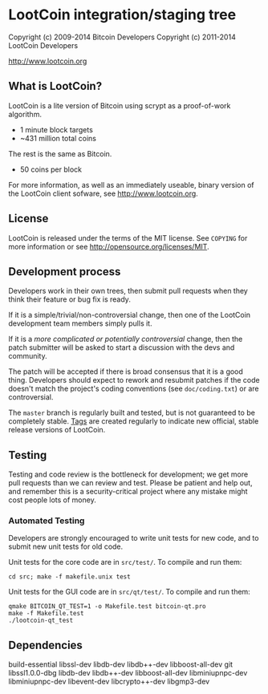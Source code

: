 LootCoin integration/staging tree
================================


Copyright (c) 2009-2014 Bitcoin Developers
Copyright (c) 2011-2014 LootCoin Developers

http://www.lootcoin.org

What is LootCoin?
----------------

LootCoin is a lite version of Bitcoin using scrypt as a proof-of-work algorithm.
 - 1 minute block targets
 - ~431 million total coins

The rest is the same as Bitcoin.
 - 50 coins per block
 

For more information, as well as an immediately useable, binary version of
the LootCoin client sofware, see http://www.lootcoin.org.

License
-------

LootCoin is released under the terms of the MIT license. See `COPYING` for more
information or see http://opensource.org/licenses/MIT.

Development process
-------------------

Developers work in their own trees, then submit pull requests when they think
their feature or bug fix is ready.

If it is a simple/trivial/non-controversial change, then one of the LootCoin
development team members simply pulls it.

If it is a *more complicated or potentially controversial* change, then the patch
submitter will be asked to start a discussion with the devs and community.

The patch will be accepted if there is broad consensus that it is a good thing.
Developers should expect to rework and resubmit patches if the code doesn't
match the project's coding conventions (see `doc/coding.txt`) or are
controversial.

The `master` branch is regularly built and tested, but is not guaranteed to be
completely stable. [Tags](https://github.com/lootcoin-project/lootcoin/tags) are created
regularly to indicate new official, stable release versions of LootCoin.

Testing
-------

Testing and code review is the bottleneck for development; we get more pull
requests than we can review and test. Please be patient and help out, and
remember this is a security-critical project where any mistake might cost people
lots of money.

### Automated Testing

Developers are strongly encouraged to write unit tests for new code, and to
submit new unit tests for old code.

Unit tests for the core code are in `src/test/`. To compile and run them:

    cd src; make -f makefile.unix test

Unit tests for the GUI code are in `src/qt/test/`. To compile and run them:

    qmake BITCOIN_QT_TEST=1 -o Makefile.test bitcoin-qt.pro
    make -f Makefile.test
    ./lootcoin-qt_test

Dependencies 
--------------
build-essential
libssl-dev 
libdb-dev 
libdb++-dev 
libboost-all-dev 
git 
libssl1.0.0-dbg
libdb-dev 
libdb++-dev 
libboost-all-dev 
libminiupnpc-dev 
libminiupnpc-dev 
libevent-dev 
libcrypto++-dev 
libgmp3-dev